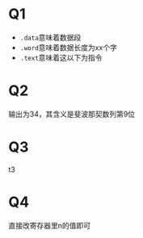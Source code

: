 # Q1
- `.data`意味着数据段
- `.word`意味着数据长度为xx个字
- `.text`意味着这以下为指令

# Q2
输出为34，其含义是斐波那契数列第9位

# Q3
t3

# Q4
直接改寄存器里n的值即可